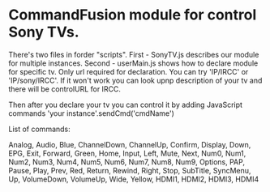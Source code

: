 CommandFusion module for control Sony TVs.
=========

There's two files in forder "scripts".
First - SonyTV.js describes our module for multiple instances.
Second - userMain.js shows how to declare module for specific tv.
Only url required for declaration. You can try 'IP/IRCC' or 'IP/sony/IRCC'. If it won't work you can look upnp description of your tv and there will be controlURL for IRCC.

Then after you declare your tv you can control it by adding JavaScript commands 'your instance'.sendCmd('cmdName')

List of commands:

 Analog,
 Audio,
 Blue,
 ChannelDown,
 ChannelUp,
 Confirm,
 Display,
 Down,
 EPG,
 Exit,
 Forward,
 Green,
 Home,
 Input,
 Left,
 Mute,
 Next,
 Num0,
 Num1,
 Num2,
 Num3,
 Num4,
 Num5,
 Num6,
 Num7,
 Num8,
 Num9,
 Options,
 PAP,
 Pause,
 Play,
 Prev,
 Red,
 Return,
 Rewind,
 Right,
 Stop,
 SubTitle,
 SyncMenu,
 Up,
 VolumeDown,
 VolumeUp,
 Wide,
 Yellow,
 HDMI1,
 HDMI2,
 HDMI3,
 HDMI4
